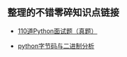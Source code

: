 ﻿## 整理的不错零碎知识点链接
- [110道Python面试题（真题）](https://zhuanlan.zhihu.com/p/54430650)



- [python字节码与二进制分析](https://www.cnblogs.com/H1916K/articles/6748997.html)  
